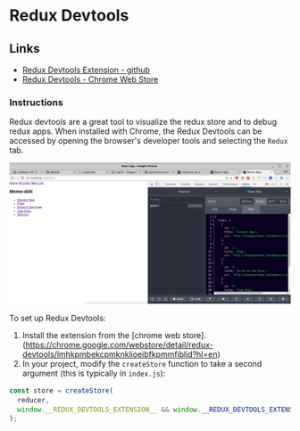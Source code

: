 # Redux Devtools

## Links

* [Redux Devtools Extension - github](https://github.com/zalmoxisus/redux-devtools-extension)
* [Redux Devtools - Chrome Web Store](https://chrome.google.com/webstore/detail/redux-devtools/lmhkpmbekcpmknklioeibfkpmmfibljd?hl=en)

### Instructions

Redux devtools are a great tool to visualize the redux store and to debug redux apps. When installed with Chrome, the Redux Devtools can be accessed by opening the browser's developer tools and selecting the `Redux` tab.

![screenshot](assets/screenshot.png?raw=true)

To set up Redux Devtools:

1. Install the extension from the [chrome web store].(https://chrome.google.com/webstore/detail/redux-devtools/lmhkpmbekcpmknklioeibfkpmmfibljd?hl=en)
2. In your project, modify the `createStore` function to take a second argument (this is typically in `index.js`):

```js
const store = createStore(
  reducer,
  window.__REDUX_DEVTOOLS_EXTENSION__ && window.__REDUX_DEVTOOLS_EXTENSION__()
);
```
